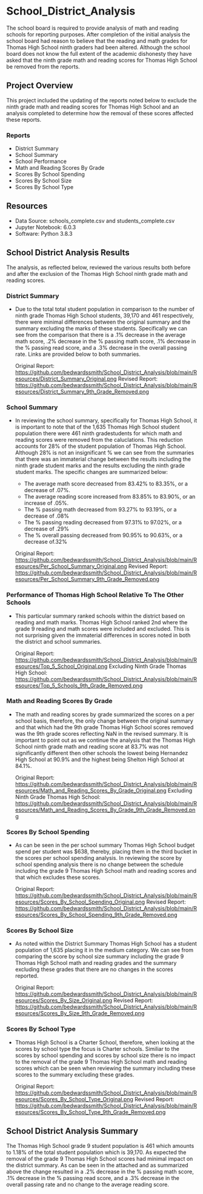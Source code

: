 # School_District_Analysis
The school board is required to provide analysis of math and reading schools for reporting purposes.  After completion of the initial analysis the school board had reason to believe that the reading and math grades for Thomas High School ninth graders had been altered.  Although the school board does not know the full extent of the academic dishonesty they have asked that the ninth grade math and reading scores for Thomas High School be removed from the reports.


## Project Overview
This project included the updating of the reports noted below to exclude the ninth grade math and reading scores for Thomas High School and an analysis completed to determine how the removal of these scores affected these reports.

### Reports
* District Summary 
* School Summary
* School Performance
* Math and Reading Scores By Grade
* Scores By School Spending
* Scores By School Size
* Scores By School Type


## Resources
* Data Source: schools_complete.csv and students_complete.csv
* Jupyter Notebook: 6.0.3
* Software: Python 3.8.3

## School District Analysis Results
The analysis, as reflected below, reviewed the various results both before and after the exclusion of the Thomas High School ninth grade math and reading scores.

### District Summary
* Due to the total total student population in comparison to the number of ninth grade Thomas High School students, 39,170 and 461 respectively, there were minimal differences between the original summary and the summary excluding the marks of these students.  Specifically we can see from the comparison that there is a .1% decrease in the average math score, .2% decrease in the % passing math score, .1% decrease in the % passing read score, and a .3% decrease in the overall passing rate.  Links are provided below to both summaries.

  Original Report: https://github.com/bedwardssmith/School_District_Analysis/blob/main/Resources/District_Summary_Original.png
  Revised Report: https://github.com/bedwardssmith/School_District_Analysis/blob/main/Resources/District_Summary_9th_Grade_Removed.png

### School Summary
* In reviewing the school summary, specifically for Thomas High School, it is important to note that of the 1,635 Thomas High School student population there were 461 ninth gradestudents for which math and reading scores were removed from the caluclations.  This reduction accounts for 28% of the student population of Thomas High School.  Although 28% is not an insignificant % we can see from the summaries that there was an immaterial change between the results including the ninth grade student marks and the results excluding the ninth grade student marks.  The specific changes are summarized below:

  * The average math score decreased from 83.42% to 83.35%, or a decrease of .07%.  
  * The average reading score increased from 83.85% to 83.90%, or an increase of .05%.
  * The % passing math decreased from 93.27% to 93.19%, or a decrease of .08%
  * The % passing reading decreased from 97.31% to 97.02%, or a decrease of .29%
  * The % overall passing decreased from 90.95% to 90.63%, or a decrease of.32%

  Original Report:  https://github.com/bedwardssmith/School_District_Analysis/blob/main/Resources/Per_School_Summary_Original.png
  Revised Report:  https://github.com/bedwardssmith/School_District_Analysis/blob/main/Resources/Per_School_Summary_9th_Grade_Removed.png

### Performance of Thomas High School Relative To The Other Schools
* This particular summary ranked schools within the district based on reading and math marks.  Thomas High School ranked 2nd where the grade 9 reading and math scores were included and excluded.  This is not surprising given the immaterial differences in scores noted in both the district and school summaries.

  Original Report: https://github.com/bedwardssmith/School_District_Analysis/blob/main/Resources/Top_5_School_Original.png
  Excluding Ninth Grade Thomas High School:  https://github.com/bedwardssmith/School_District_Analysis/blob/main/Resources/Top_5_Schools_9th_Grade_Removed.png

### Math and Reading Scores By Grade
* The math and reading scores by grade summarized the scores on a per school basis, therefore, the only change between the original summary and that which had the 9th grade Thomas High School scores removed was the 9th grade scores reflecting NaN in the revised summary.  It is important to point out as we continue the analysis that the Thomas High School ninth grade math and reading score at 83.7% was not significantly different then other schools the lowest being Hernandez High School at 90.9% and the highest being Shelton High School at 84.1%.  

  Original Report:  https://github.com/bedwardssmith/School_District_Analysis/blob/main/Resources/Math_and_Reading_Scores_By_Grade_Original.png
  Excluding Ninth Grade Thomas High School: https://github.com/bedwardssmith/School_District_Analysis/blob/main/Resources/Math_and_Reading_Scores_By_Grade_9th_Grade_Removed.png

### Scores By School Spending
* As can be seen in the per school summary Thomas High School budget spend per student was $638, thereby, placing them in the third bucket in the scores per school spending analysis.  In reviewing the score by school spending analysis there is no change between the schedule including the grade 9 Thomas High School math and reading scores and that which excludes these scores.

  Original Report:  https://github.com/bedwardssmith/School_District_Analysis/blob/main/Resources/Scores_By_School_Spending_Original.png
  Revised Report: https://github.com/bedwardssmith/School_District_Analysis/blob/main/Resources/Scores_By_School_Spending_9th_Grade_Removed.png

### Scores By School Size
* As noted within the District Summary Thomas High School has a student population of 1,635 placing it in the medium category. We can see from comparing the score by school size summary including the grade 9 Thomas High School math and reading grades and the summary excluding these grades that there are no changes in the scores reported.

  Original Report:  https://github.com/bedwardssmith/School_District_Analysis/blob/main/Resources/Scores_By_Size_Original.png
  Revised Report:  https://github.com/bedwardssmith/School_District_Analysis/blob/main/Resources/Scores_By_Size_9th_Grade_Removed.png

### Scores By School Type
* Thomas High School is a Charter School, therefore, when looking at the scores by school type the focus is Charter schools.  Similiar to the scores by school spending and scores by school size there is no impact to the removal of the grade 9 Thomas High School math and reading scores which can be seen when reviewing the summary including these scores to the summary excluding these grades.

  Original Report:  https://github.com/bedwardssmith/School_District_Analysis/blob/main/Resources/Scores_By_School_Type_Original.png
  Revised Report:  https://github.com/bedwardssmith/School_District_Analysis/blob/main/Resources/Scores_By_School_Type_9th_Grade_Removed.png
 
 ## School District Analysis Summary
The Thomas High School grade 9 student population is 461 which amounts to 1.18% of the total student population which is 39,170.  As expected the removal of the grade 9 Thomas High School scores had minimal impact on the district summary.  As can be seen in the attached and as summarized above the change resulted in a .2% decrease in the % passing math score, .1% decrease in the % passing read score, and a .3% decrease in the overall passing rate and no change to the average reading score.

 
 
